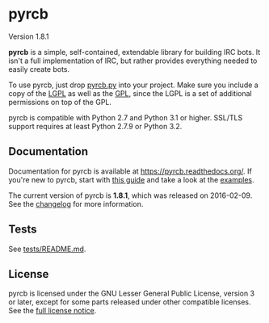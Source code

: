 pyrcb
=====

Version 1.8.1

**pyrcb** is a simple, self-contained, extendable library for building IRC
bots. It isn't a full implementation of IRC, but rather provides everything
needed to easily create bots.

To use pyrcb, just drop [pyrcb.py](pyrcb.py) into your project. Make sure
you include a copy of the [LGPL] as well as the [GPL], since the LGPL is a set
of additional permissions on top of the GPL.

pyrcb is compatible with Python 2.7 and Python 3.1 or higher. SSL/TLS
support requires at least Python 2.7.9 or Python 3.2.

[LGPL]: https://www.gnu.org/licenses/lgpl.txt
[GPL]: https://www.gnu.org/licenses/gpl.txt

Documentation
-------------

Documentation for pyrcb is available at <https://pyrcb.readthedocs.org/>. If
you're new to pyrcb, start with [this guide] and take a look at the
[examples](examples/).

The current version of pyrcb is **1.8.1**, which was released on 2016-02-09.
See the [changelog] for more information.

[this guide]: https://pyrcb.readthedocs.org/guide.html
[changelog]: https://pyrcb.readthedocs.org/release-notes/1.8/changelog.html

Tests
-----

See [tests/README.md](tests/README.md).

License
-------

pyrcb is licensed under the GNU Lesser General Public License, version 3 or
later, except for some parts released under other compatible licenses. See the
[full license notice](LICENSE).
